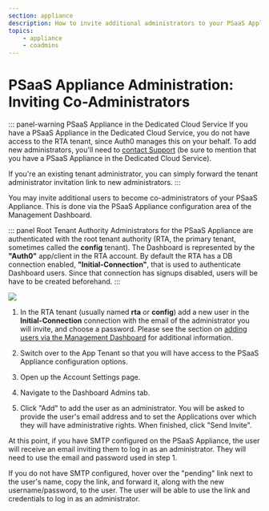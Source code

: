 ```yaml
---
section: appliance
description: How to invite additional administrators to your PSaaS Appliance
topics:
    - appliance
    - coadmins
---
```


# PSaaS Appliance Administration: Inviting Co-Administrators

::: panel-warning PSaaS Appliance in the Dedicated Cloud Service
If you have a PSaaS Appliance in the Dedicated Cloud Service, you do not have access to the RTA tenant, since Auth0 manages this on your behalf. To add new administrators, you'll need to [contact Support](${env.DOMAIN_URL_SUPPORT}) (be sure to mention that you have a PSaaS Appliance in the Dedicated Cloud Service). 

If you're an existing tenant administrator, you can simply forward the tenant administrator invitation link to new administrators.
:::

You may invite additional users to become co-administrators of your PSaaS Appliance. This is done via the PSaaS Appliance configuration area of the Management Dashboard.

::: panel Root Tenant Authority
Administrators for the PSaaS Appliance are authenticated with the root tenant authority (RTA, the primary tenant, sometimes called the **config** tenant). The Dashboard is represented by the **"Auth0"** app/client in the RTA account. By default the RTA has a DB connection enabled, **"Initial-Connection"**, that is used to authenticate Dashboard users.
Since that connection has signups disabled, users will be have to be created beforehand.
:::

[![](/media/articles/appliance/admin/invite-co-admins.png)](https://auth0-1.wistia.com/medias/2t8n98qc5j)

1. In the RTA tenant (usually named **rta** or **config**) add a new user in the **Initial-Connection** connection with the email of the administrator you will invite, and choose a password. Please see the section on [adding users via the Management Dashboard](/creating-users) for additional information.

2. Switch over to the App Tenant so that you will have access to the PSaaS Appliance configuration options.

3. Open up the Account Settings page.

4. Navigate to the Dashboard Admins tab.

5. Click "Add" to add the user as an administrator. You will be asked to provide the user's email address and to set the Applications over which they will have administrative rights. When finished, click "Send Invite".

At this point, if you have SMTP configured on the PSaaS Appliance, the user will receive an email inviting them to log in as an administrator. They will need to use the email and password used in step 1.

If you do not have SMTP configured, hover over the "pending" link next to the user's name, copy the link, and forward it, along with the new username/password, to the user. The user will be able to use the link and credentials to log in as an administrator.

